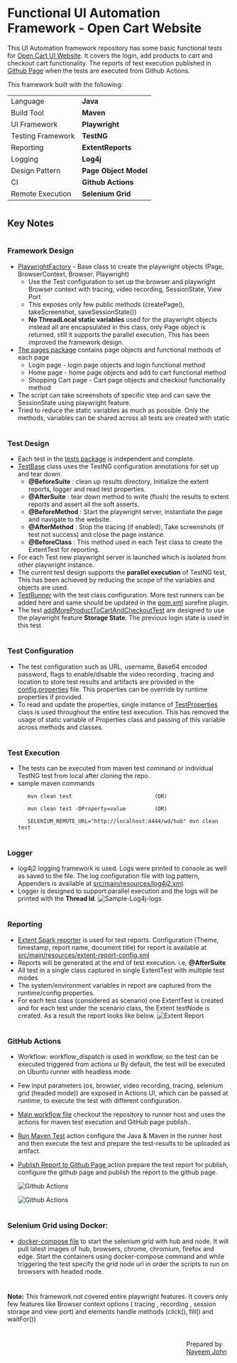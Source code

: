 # Functional UI Automation Framework - Open Cart Website

This UI Automation framework repository has some basic functional tests for [Open Cart UI Website](https://https://naveenautomationlabs.com/opencart/). It covers the login, add products to cart and checkout cart functionality. The reports of test execution published in [Github Page](https://nayeemjohny.github.io/open-cart-ui-automation-playwright/) when the tests are executed from Github Actions.

This framework built with the following:

|                   |                       |
| ----------------- | --------------------- |
| Language          | **Java**              |
| Build Tool        | **Maven**             |
| UI Framework      | **Playwright**        |
| Testing Framework | **TestNG**            |
| Reporting         | **ExtentReports**     |
| Logging           | **Log4j**             |
| Design Pattern    | **Page Object Model** |
| CI                | **Github Actions**    |
| Remote Execution  | **Selenium Grid**     |

#
## Key Notes

#
### Framework Design
- [PlaywrightFactory](./src/main/java/base/PlaywrightFactory.java) - Base class to create the playwright objects (Page, BrowserContext, Browser, Playwright)
  - Use the Test configuration to set up the browser and playwright Browser context with tracing, video recording, SessionState, View Port 
  - This exposes only few public methods (createPage(), takeScreenshot, saveSessionState())
  - **No ThreadLocal static variables** used for the playwright objects instead all are encapsulated in this class, only Page object is returned, still it supports the parallel execution, This has been improved the framework design.  
- [The pages package](./src/main/java/pages/) contains page objects and functional methods of each page 
  - Login page - login page objects and login functional method
  - Home page - home page objects and add to cart functional method
  - Shopping Cart page - Cart page objects and  checkout functionality method
- The script can take screenshots of specific step and can save the SessionState using playwright feature.
- Tried to reduce the static variables as much as possible. Only the methods, variables can be shared across all tests are created with static
#
### Test Design
- Each test in the [tests package](./src/test/java/tests/) is independent and complete.
- [TestBase](./src/test/java/tests/TestBase.java) class uses the TestNG configuration annotations for set up and tear down.
    - **@BeforeSuite** : clean up results directory, Initialize the extent reports, logger and read test properties.
    - **@AfterSuite**  : tear down method to write (flush) the results to extent reports and assert all the soft asserts.
    - **@BeforeMethod** : Start the playwright server, instantiate the page and navigate to the website.
    - **@AfterMethod** : Stop the tracing (if enabled), Take screenshots (if test not success) and close the page instance.
    - **@BeforeClass** : This method used in each Test class to create the ExtentTest for reporting.
- For each Test new playwright server is launched which is isolated from other playwright instance.
- The current test design supports the **parallel execution** of TestNG test, This has been achieved by reducing the scope of the variables and objects are used.
- [TestRunner](./src/test/resources/testrunners/testng.xml) with the test class configuration. More test runners can be added here and same should be updated in the [pom.xml](pom.xml) surefire plugin.
- The test [addMoreProductToCartAndCheckoutTest](./src/test/java/tests/TS_03_VerifyCheckoutCartTests.java) are designed to use the playwright feature **Storage State**. The previous login state is used in this test

#
### Test Configuration
- The test configuration such as URL, username, Base64 encoded password, flags to enable/disable the video recording , tracing and location to store test results and artifacts are provided in the [config.properties](./src/main/resources/config.properties) file. This properties can be override by runtime properties if provided. 
- To read and update the properties, single instance of [TestProperties](./src/main/java/utils/TestProperties.java) class is used throughout the entire test execution. This has removed the usage of static variable of Properties class and passing of this variable across methods and classes. 

#
### Test Execution 
- The tests can be executed from maven test command or individual TestNG test from local after cloning the repo.
- sample maven commands
     ```command
        mvn clean test                          (OR)

        mvn clean test -DProperty=value         (OR)

        SELENIUM_REMOTE_URL="http://localhost:4444/wd/hub" mvn clean test
     ```
#
### Logger
- log4j2 logging framework is used. Logs were printed to console as well as saved to the file. The log configuration file with log pattern, Appenders is available at [src/main/resources/log4j2.xml](./src/main/resources/log4j2.xml).
- Logger is designed to support parallel execution and the logs will be printed with the **Thread Id**. 
  ![Sample-Log4j-logs](./readme-screenshots/sample-logs.PNG)

#
### Reporting
- [Extent Spark reporter](./src/main/java/utils/ExtentReporter.java) is used for test reports. Configuration (Theme, timestamp, report name, document title) for report is available at [src/main/resources/extent-report-config.xml](./src/main/resources/extent-report-config.xml)
- Reports will be generated at the end of test execution. i.e, **@AfterSuite**
- All test in a single class captured in single ExtentTest with multiple test modes
- The system/environment variables in report are captured from the runtime/config properties.
- For each test class (considered as scenario) one ExtentTest is created and for each test under the scenario class, the Extent testNode is created. As a result the report looks like below. 
  ![Extent Report](./readme-screenshots/Extent-Report-Screenshot.png)

#
### GitHub Actions
- Workflow: workflow_dispatch is used in workflow, so the test can be executed triggered from actions ui
By default, the test will be executed on Ubuntu runner with headless mode.

- Few input parameters (os, browser, video recording, tracing, selenium grid (headed mode)) are exposed in Actions UI, which can be passed at runtime, to execute the test with different configuration.

-  [Main workflow file](./.github/workflows/open-cart-functional-test.yml) checkout the repository to runner host and uses the actions for maven test execution and GitHub page publish..

- [Run Maven Test](./.github/java-maven-testng-test-action/action.yml) action configure the Java & Maven in the runner host and then execute the test and prepare the test-results to be uploaded as artifact.

- [Publish Report to Github Page ](./.github/publish-github-page-action/action.yml) action prepare the test report for publish, configure the github page and publish the report to the github page.

    ![Github Actions](./readme-screenshots/github-action-workflow-run.png)

    ![Github Actions](./readme-screenshots/github-action-workflow-execution.png)

#
### Selenium Grid using Docker:
    
* [docker-compose file](./selenium-grid-docker-compose.yml) to start the selenium grid with hub and node. It will pull latest images of hub, browsers, chrome, chromium, firefox and edge. Start the containers using docker-compose command and while triggering the test specify the grid node url in order the scripts to run on browsers with headed mode.

#
**Note:** This framework not covered entire  playwright features. It covers only few features like Browser context options ( tracing , recording , session storage and view port) and elements handle methods (click(), fill() and waitFor())

# 
<footer style="float:right; width: 20%;" >
Prepared by
<a href= "https://www.linkedin.com/in/nayeemjohny/">
Nayeem John
</a>
</footer>


 

